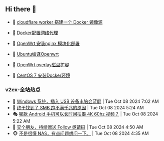 ## Hi there 👋

<!--
**dkyg666/dkyg666** is a ✨ _special_ ✨ repository because its `README.md` (this file) appears on your GitHub profile.

Here are some ideas to get you started:

- 🔭 I’m currently working on ...
- 🌱 I’m currently learning ...
- 👯 I’m looking to collaborate on ...
- 🤔 I’m looking for help with ...
- 💬 Ask me about ...
- 📫 How to reach me: ...
- 😄 Pronouns: ...
- ⚡ Fun fact: ...
-->

<!-- BLOG-POST-LIST:START -->
- 🦩 [cloudflare worker 搭建一个 Docker 镜像源](http://blog.1996099.xyz/archives/cloudflare-worker-da-jian-yi-ge-docker-jing-xiang-zhan) 

- 🚦 [Docker配置网络代理](http://blog.1996099.xyz/archives/dockerpei-zhi-wang-luo-dai-li) 

- 🫶 [OpenWrt 安装nginx 模块化部署](http://blog.1996099.xyz/archives/openwrt-an-zhuang-nginx-mo-kuai-hua-bu-shu) 

- 🦄 [Ubuntu编译Openwrt](http://blog.1996099.xyz/archives/ubuntuzi-bian-yi-openwrt) 

- 🐻 [OpenWrt overlay磁盘扩容](http://blog.1996099.xyz/archives/openwrt-overlay) 

- 🤖 [CentOS 7 安装Docker环境](http://blog.1996099.xyz/archives/centos-docker) 
<!-- BLOG-POST-LIST:END -->

### v2ex-全站热点
<!-- v2ex:START -->
- 🥸 [Windows 系统，插入 USB 设备电脑会蓝屏](https://www.v2ex.com/t/1078271#reply3) | Tue Oct 08 2024 7:02 AM
- 🤗 [终于找到了 SMB 跑不满千兆的原因](https://www.v2ex.com/t/1078247#reply8) | Tue Oct 08 2024 5:24 AM
- 🎭 [哪款 Android 手机可以长时间拍摄 4K 60hz 视频？](https://www.v2ex.com/t/1078246#reply6) | Tue Oct 08 2024 5:22 AM
- 🥷 [交个朋友，持续赠送 Follow 邀请码](https://www.v2ex.com/t/1078241#reply0) | Tue Oct 08 2024 4:50 AM
- 🐵 [不是很懂 NAS，有点问题想问一下。](https://www.v2ex.com/t/1078236#reply26) | Tue Oct 08 2024 4:35 AM<!-- v2ex:END -->

